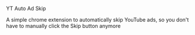 YT Auto Ad Skip

A simple chrome extension to automatically skip YouTube ads, so you don't have to manually click the Skip button anymore